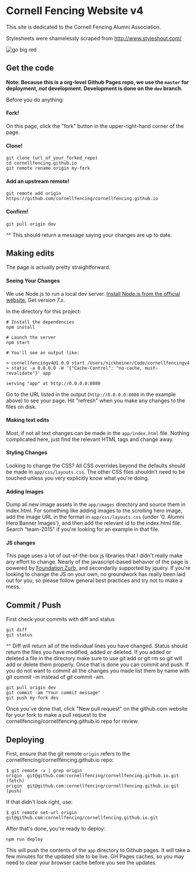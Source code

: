 # Cornell Fencing Website v4

This site is dedicated to the Cornell Fencing Alumni Association.

Stylesheets were shamelessly scraped from http://www.styleshout.com/

![go big red](http://i.imgur.com/9HjTMC5.png)

## Get the code
**Note: Because this is a org-level Github Pages repo, we use the `master` for deployment, _not_ development. Development is done on the `dev` branch.**

Before you do anything:

#### Fork!
On this page, click the "fork" button in the upper-right-hand corner of the page.

#### Clone!
```
git clone (url_of_your_forked_repo)
cd cornellfencing.github.io
git remote rename origin my-fork
```

#### Add an upstream remote!
```
git remote add origin https://github.com/cornellfencing/cornellfencing.github.io
```

#### Confirm!
```
git pull origin dev
```
^^ This should return a message saying your changes are up to date.

## Making edits
The page is actually pretty straightforward.

#### Seeing Your Changes
We use Node.js to run a local dev server. [Install Node.js from the official website.](https://nodejs.org/en/) Get version 7.x.

In the directory for this project:

```
# Install the dependencies
npm install

# Launch the server
npm start

# You'll see an output like:

> cornellfencingv4@1.0.0 start /Users/nickheiner/Code/cornellfencingv4
> static -a 0.0.0.0 -H '{"Cache-Control": "no-cache, must-revalidate"}' app

serving "app" at http://0.0.0.0:8080
```  

Go to the URL listed in the output (`http://0.0.0.0:8080` in the example above) to see your page. Hit "refresh" when you make any changes to the files on disk.

#### Making text edits
Most, if not all text changes can be made in the `app/index.html` file.  Nothing complicated here, just find the relevant HTML tags and change away.

#### Styling Changes
Looking to change the CSS?  All CSS overrides beyond the defaults should be made in `app/css/layouts.css`.  The other CSS files shouldn't need to be touched unless you very explicitly know what you're doing.

#### Adding Images
Dump all new image assets in the `app/images` directory and source them in index.html.  For something like adding images to the scrolling hero image, add the image URL in the format in `app/css/layouts.css` (under '0. Alumni Hero Banner Images'), and then add the relevant id to the index.html file.  Search "team-2015" if you're looking for an example in that file.  

#### JS changes
This page uses a lot of out-of-the-box js libraries that I didn't really make any effort to change.  Nearly of the javascript-based behavior of the page is powered by [Foundation Zurb](https://foundation.zurb.com), and secondarily supported by jquery.  If you're looking to change the JS on your own, no groundwork has really been laid out for you, so please follow general best practices and try not to make a mess.

## Commit / Push
First check your commits with diff and status
```
git diff
git status
```
^^ Diff will return all of the individual lines you have changed. Status should return the files you have modified, added or deleted. If you added or deleted a file in the directory make sure to use git add <file> or git rm <file> so git will add or delete them properly. Once that is done you can commit and push. If you do not want to commit all the changes you made list them by name with git commit -m instead of git commit -am.

```
git pull origin dev
git commit -am "Your commit message"
git push my-fork dev
```

Once you've done that, click "New pull request" on the github.com website for your fork to make a pull request to the cornellfencing/cornellfencing.github.io repo for review.

## Deploying
First, ensure that the git remote `origin` refers to the cornellfencing/cornellfencing.github.io repo:

```
$ git remote -v | grep origin
origin	git@github.com:cornellfencing/cornellfencing.github.io.git (fetch)
origin	git@github.com:cornellfencing/cornellfencing.github.io.git (push)
```

If that didn't look right, use:

```
$ git remote set-url origin git@github.com:cornellfencing/cornellfencing.github.io.git
```

After that's done, you're ready to deploy:

```
npm run deploy
```

This will push the contents of the `app` directory to Github pages. It will take a few minutes for the updated site to be live. GH Pages caches, so you may need to clear your browser cache before you see the updates.
